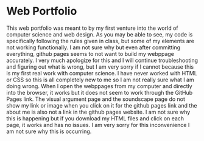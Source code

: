 # Web Portfolio
 
This web portfolio was meant to by my first venture into the world of computer science and web design. As you may be able to see, my code is specifically following the rules given in class, but some of my elements are not working functionally. I am not sure why but even after committing everything, github pages seems to not want to build my webppage accurately. I very much apologize for this and I will continue troubleshooting and figuring out what is wrong, but I am very sorry if I cannot because this is my first real work with computer science. I have never worked with HTML or CSS so this is all completely new to me so I am not really sure what I am doing wrong.
When I open the webppages from my computer and directly into the browser, it works but it does not seem to work through the GitHub Pages link. The visual argument page and the soundscape page do not show my link or image when you click on it for the github pages link and the about me is also not a link in the github pages website. I am not sure why this is happening but if you download my HTML files and click on each page, it works and has no issues. I am very sorry for this inconvenience I am not sure why this is occurring.
